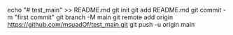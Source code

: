 echo "# test_main" >> README.md
git init
git add README.md
git commit -m "first commit"
git branch -M main
git remote add origin https://github.com/msuadOf/test_main.git
git push -u origin main
